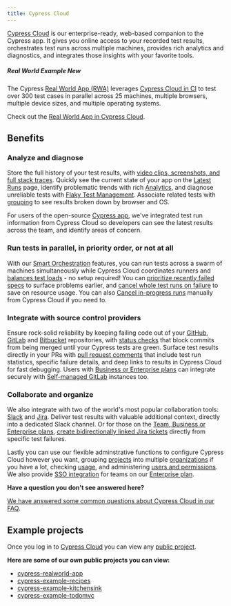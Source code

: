 ```yaml
---
title: Cypress Cloud
---
```


[Cypress Cloud](https://on.cypress.io/cloud) is our
enterprise-ready, web-based companion to the Cypress app. It gives you online
access to your recorded test results, orchestrates test runs across multiple
machines, provides rich analytics and diagnostics, and integrates those insights
with your favorite tools.

<!-- textlint-disable -->

<DocsVideo src="https://youtube.com/embed/ezp60FUnjGg"></DocsVideo>

<!-- textlint-enable -->

<Alert type="info">

##### <Icon name="graduation-cap"></Icon> Real World Example <Badge type="success">New</Badge>

The Cypress
[Real World App (RWA)](https://github.com/cypress-io/cypress-realworld-app)
leverages [Cypress Cloud in CI](https://cloud.cypress.io/projects/7s5okt) to test
over 300 test cases in parallel across 25 machines, multiple browsers, multiple
device sizes, and multiple operating systems.

Check out the <Icon name="github"></Icon>
[Real World App in Cypress Cloud](https://cloud.cypress.io/projects/7s5okt).

</Alert>

## Benefits

### Analyze and diagnose

Store the full history of your test results, with
[video clips, screenshots, and full stack traces](/guides/cloud/runs#Test-failures).
Quickly see the current state of your app on the
[Latest Runs](/guides/cloud/runs) page, identify problematic trends with
rich [Analytics](/guides/cloud/analytics), and diagnose unreliable tests
with [Flaky Test Management](/guides/cloud/flaky-test-management). Associate
related tests with
[grouping](/guides/guides/parallelization#Grouping-by-browser) to see results
broken down by browser and OS.

<DocsImage src="/img/dashboard/dashboard-runs-list.png" alt="Cloud Screenshot" ></DocsImage>

For users of the open-source [Cypress app](/guides/core-concepts/cypress-app), we've integrated test run information from Cypress Cloud so developers can see the latest results across the team, and identify areas of concern.

<DocsImage src="/img/dashboard/v10/runs-list-in-cypress-app.png" alt="Runs List" ></DocsImage>

### Run tests in parallel, in priority order, or not at all

With our [Smart Orchestration](/guides/cloud/smart-orchestration) features,
you can run tests across a swarm of machines simultaneously while Cypress Cloud
coordinates runners and
[balances test loads](/guides/guides/parallelization#Balance-strategy) - no
setup required! You can
[prioritize recently failed specs](/guides/cloud/smart-orchestration#Run-failed-specs-first)
to surface problems earlier, and
[cancel whole test runs on failure](/guides/cloud/smart-orchestration#Cancel-test-run-when-a-test-fails)
to save on resource usage. You can also
[Cancel in-progress runs](/guides/cloud/runs#Cancel-run) manually from Cypress Cloud if you need to.

<DocsImage src="/img/dashboard/introduction/orchestration-diagram.png" alt="Diagram comparing serial and parallel test configurations" ></DocsImage>

### Integrate with source control providers

Ensure rock-solid reliability by keeping failing code out of your
[GitHub](https://github.com), [GitLab](https://gitlab.com) and
[Bitbucket](https://bitbucket.org) repositories, with
[status checks](/guides/cloud/github-integration#Status-checks) that block
commits from being merged until your Cypress tests are green. Surface test
results directly in your PRs with
[pull request comments](/guides/cloud/github-integration#Pull-request-comments)
that include test run statistics, specific failure details, and deep links to
results in Cypress Cloud for fast debugging. Users with
[Business or Enterprise plans](https://www.cypress.io/pricing/) can integrate
securely with
[Self-managed GitLab](https://docs.gitlab.com/ee/subscriptions/self_managed/)
instances too.

<DocsImage src="/img/dashboard/github-integration/status-checks-per-spec.png" alt="Status checks per spec"></DocsImage>

### Collaborate and organize

We also integrate with two of the world's most popular collaboration tools:
[Slack](https://slack.com/) and [Jira](https://www.atlassian.com/software/jira).
Deliver test results with valuable additional context, directly into a dedicated
Slack channel. Or for those on the
[Team, Business or Enterprise plans](https://www.cypress.io/pricing/),
[create bidirectionally linked Jira tickets](/guides/cloud/jira-integration#Creating-a-Jira-issue-for-a-test-case)
directly from specific test failures.

<DocsImage src="/img/dashboard/cypress-slack-integration-channel-feed.png" alt="Cypress notification feed in Slack channel" ></DocsImage>

Lastly you can use our flexible adminstrative functions to configure Cypress Cloud however you want, grouping [projects](/guides/cloud/projects) into
multiple [organizations](/guides/cloud/organizations) if you have a lot,
checking [usage](/guides/cloud/organizations#Billing-Usage), and
administering [users and permissions](/guides/cloud/users#User-roles). We
also provide [SSO integration](/guides/cloud/organizations#Enterprise-SSO)
for teams on our [Enterprise plan](https://www.cypress.io/pricing/).

<Alert type="info">

<strong class="alert-header">Have a question you don't see answered
here?</strong>

[We have answered some common questions about Cypress Cloud in our FAQ](/faq/questions/dashboard-faq).

</Alert>

## Example projects

Once you log in to [Cypress Cloud](https://on.cypress.io/cloud) you
can view any [public project](/guides/cloud/projects#Public-vs-Private).

**Here are some of our own public projects you can view:**

- [<Icon name="folder-open"></Icon> cypress-realworld-app](https://cloud.cypress.io/projects/7s5okt)
- [<Icon name="folder-open"></Icon> cypress-example-recipes](https://cloud.cypress.io/#/projects/6p53jw)
- [<Icon name="folder-open"></Icon> cypress-example-kitchensink](https://cloud.cypress.io/#/projects/4b7344)
- [<Icon name="folder-open"></Icon> cypress-example-todomvc](https://cloud.cypress.io/#/projects/245obj)
